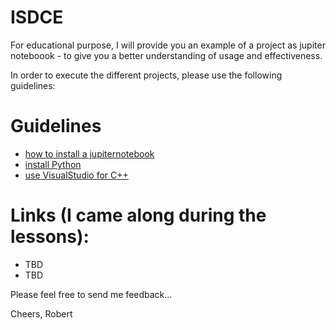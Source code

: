 # ISDCE

For educational purpose, I will provide you an example of a project as jupiter noteboook - to give you a better understanding of usage and effectiveness.

In order to execute the different projects, please use the following guidelines:

# Guidelines
 - [how to install a jupiternotebook]()
 - [install Python]()
 - [use VisualStudio for C++]()
 
 
 # Links (I came along during the lessons):
  - TBD
  - TBD
 
 
 Please feel free to send me feedback...
 
 Cheers,
 Robert
